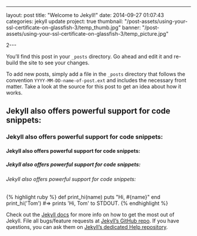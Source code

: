 ---
layout: post
title:  "Welcome to Jekyll!"
date:   2014-09-27 01:07:43
categories: jekyll update
project: true
thumbnail: "/post-assets/using-your-ssl-certificate-on-glassfish-3/temp_thumb.jpg" 
banner: "/post-assets/using-your-ssl-certificate-on-glassfish-3/temp_picture.jpg"

2---

You’ll find this post in your `_posts` directory. Go ahead and edit it and re-build the site to see your changes.

To add new posts, simply add a file in the `_posts` directory that follows the convention `YYYY-MM-DD-name-of-post.ext` and includes the necessary front matter. Take a look at the source for this post to get an idea about how it works.

## Jekyll also offers powerful support for code snippets:

### Jekyll also offers powerful support for code snippets:

#### Jekyll also offers powerful support for code snippets:

##### Jekyll also offers powerful support for code snippets:

###### Jekyll also offers powerful support for code snippets:


{% highlight ruby %}
def print_hi(name)
  puts "Hi, #{name}"
end
print_hi('Tom')
#=> prints 'Hi, Tom' to STDOUT.
{% endhighlight %}

Check out the [Jekyll docs][jekyll] for more info on how to get the most out of Jekyll. File all bugs/feature requests at [Jekyll’s GitHub repo][jekyll-gh]. If you have questions, you can ask them on [Jekyll’s dedicated Help repository][jekyll-help].

[jekyll]:      http://jekyllrb.com
[jekyll-gh]:   https://github.com/jekyll/jekyll
[jekyll-help]: https://github.com/jekyll/jekyll-help
